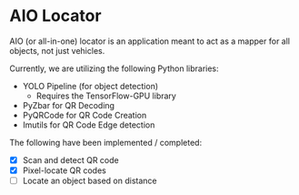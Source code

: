 # AIO Locator

AIO (or all-in-one) locator is an application meant to act as a mapper for all objects, not just vehicles.

Currently, we are utilizing the following Python libraries: 

* YOLO Pipeline (for object detection)
    * Requires the TensorFlow-GPU library
* PyZbar for QR Decoding
* PyQRCode for QR Code Creation
* Imutils for QR Code Edge detection

The following have been implemented / completed:

- [x] Scan and detect QR code
- [x] Pixel-locate QR codes
- [ ] Locate an object based on distance